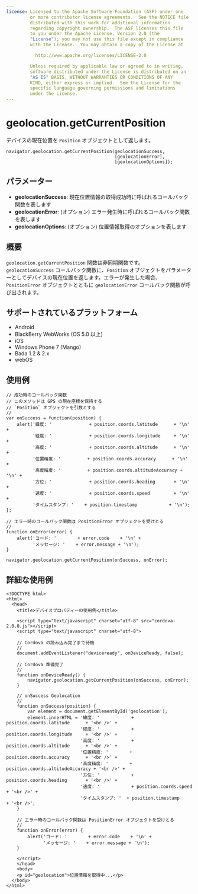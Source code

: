 ```yaml
---
license: Licensed to the Apache Software Foundation (ASF) under one
         or more contributor license agreements.  See the NOTICE file
         distributed with this work for additional information
         regarding copyright ownership.  The ASF licenses this file
         to you under the Apache License, Version 2.0 (the
         "License"); you may not use this file except in compliance
         with the License.  You may obtain a copy of the License at

           http://www.apache.org/licenses/LICENSE-2.0

         Unless required by applicable law or agreed to in writing,
         software distributed under the License is distributed on an
         "AS IS" BASIS, WITHOUT WARRANTIES OR CONDITIONS OF ANY
         KIND, either express or implied.  See the License for the
         specific language governing permissions and limitations
         under the License.
---
```


geolocation.getCurrentPosition
==============================

デバイスの現在位置を `Position` オブジェクトとして返します。

    navigator.geolocation.getCurrentPosition(geolocationSuccess,
                                             [geolocationError],
                                             [geolocationOptions]);

パラメーター
----------

- __geolocationSuccess__: 現在位置情報の取得成功時に呼ばれるコールバック関数を表します
- __geolocationError__: (オプション) エラー発生時に呼ばれるコールバック関数を表します
- __geolocationOptions__: (オプション) 位置情報取得のオプションを表します

概要
-----------

`geolocation.getCurrentPosition` 関数は非同期関数です。 `geolocationSuccess` コールバック関数に、`Position` オブジェクトをパラメーターとしてデバイスの現在位置を返します。エラーが発生した場合、 `PositionError` オブジェクトとともに `geolocationError` コールバック関数が呼び出されます。


サポートされているプラットフォーム
-------------------

- Android
- BlackBerry WebWorks (OS 5.0 以上)
- iOS
- Windows Phone 7 (Mango)
- Bada 1.2 & 2.x
- webOS

使用例
-------------

    // 成功時のコールバック関数
    // このメソッドは GPS の現在座標を保持する
    // `Position` オブジェクトを引数とする
    //
    var onSuccess = function(position) {
        alert('緯度: '              + position.coords.latitude      + '\n' +
              '経度: '              + position.coords.longitude     + '\n' +
              '高度: '              + position.coords.altitude      + '\n' +
              '位置精度: '          + position.coords.accuracy      + '\n' +
              '高度精度: '          + position.coords.altitudeAccuracy + '\n' +
              '方位: '              + position.coords.heading       + '\n' +
              '速度: '              + position.coords.speed         + '\n' +
              'タイムスタンプ: '    + position.timestamp            + '\n');
    };

    // エラー時のコールバック関数は PositionError オブジェクトを受けとる
    //
    function onError(error) {
        alert('コード: '        + error.code    + '\n' +
              'メッセージ: '    + error.message + '\n');
    }

    navigator.geolocation.getCurrentPosition(onSuccess, onError);

詳細な使用例
------------

    <!DOCTYPE html>
    <html>
      <head>
        <title>デバイスプロパティーの使用例</title>

        <script type="text/javascript" charset="utf-8" src="cordova-2.0.0.js"></script>
        <script type="text/javascript" charset="utf-8">

        // Cordova の読み込み完了まで待機
        //
        document.addEventListener("deviceready", onDeviceReady, false);

        // Cordova 準備完了
        //
        function onDeviceReady() {
            navigator.geolocation.getCurrentPosition(onSuccess, onError);
        }

        // onSuccess Geolocation
        //
        function onSuccess(position) {
            var element = document.getElementById('geolocation');
            element.innerHTML = '緯度: '            + position.coords.latitude      + '<br />' +
                                '経度: '            + position.coords.longitude     + '<br />' +
                                '高度: '            + position.coords.altitude      + '<br />' +
                                '位置精度: '        + position.coords.accuracy      + '<br />' +
                                '高度精度: '        + position.coords.altitudeAccuracy + '<br />' +
                                '方位: '            + position.coords.heading       + '<br />' +
                                '速度: '            + position.coords.speed         + '<br />' +
                                'タイムスタンプ: '  + position.timestamp            + '<br />';
        }

        // エラー時のコールバック関数は PositionError オブジェクトを受けとる
        //
        function onError(error) {
            alert('コード: '        + error.code    + '\n' +
                  'メッセージ: '    + error.message + '\n');
        }

        </script>
        </head>
        <body>
        <p id="geolocation">位置情報を取得中...</p>
      </body>
    </html>
